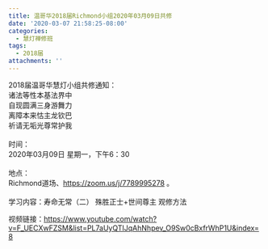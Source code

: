 ```yaml
---
title: 温哥华2018届Richmond小组2020年03月09日共修
date: '2020-03-07 21:58:25-08:00'
categories:
  - 慧灯禅修班
tags:
  - 2018届
attachments: ''
---
```

2018届温哥华慧灯小组共修通知：\
诸法等性本基法界中\
自现圆满三身游舞力\
离障本来怙主龙钦巴\
祈请无垢光尊常护我\
\
时间：\
2020年03月09日 星期一，下午6：30\
\
地点：\
Richmond道场、<https://zoom.us/j/7789995278> 。\
\
学习内容：寿命无常（二） 殊胜正士+世间尊主 观修方法

视频链接：<https://www.youtube.com/watch?v=F_UECXwFZSM&list=PL7aUyQTIJqAhNhpev_O9Sw0cBxfrWhP1U&index=8>